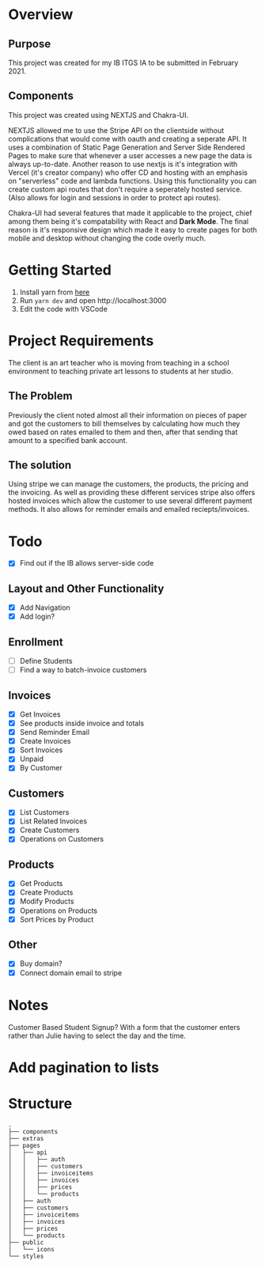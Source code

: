 # Overview

## Purpose

This project was created for my IB ITGS IA to be submitted in February 2021.

## Components

This project was created using NEXTJS and Chakra-UI.

NEXTJS allowed me to use the Stripe API on the clientside without complications that would come with oauth and creating a seperate API. It uses a combination of Static Page Generation and Server Side Rendered Pages to make sure that whenever a user accesses a new page the data is always up-to-date.
Another reason to use nextjs is it's integration with Vercel (it's creator company) who offer CD and hosting with an emphasis on "serverless" code and lambda functions. Using this functionality you can create custom api routes that don't require a seperately hosted service. (Also allows for login and sessions in order to protect api routes).

Chakra-UI had several features that made it applicable to the project, chief among them being it's compatability with React and **Dark Mode**. The final reason is it's responsive design which made it easy to create pages for both mobile and desktop without changing the code overly much.

# Getting Started

1. Install yarn from [here](https://classic.yarnpkg.com/en/docs/install)
2. Run `yarn dev` and open http://localhost:3000
3. Edit the code with VSCode

# Project Requirements

The client is an art teacher who is moving from teaching in a school environment to teaching private art lessons to students at her studio.

## The Problem

Previously the client noted almost all their information on pieces of paper and got the customers to bill themselves by calculating how much they owed based on rates emailed to them and then, after that sending that amount to a specified bank account.

## The solution

Using stripe we can manage the customers, the products, the pricing and the invoicing. As well as providing these different services stripe also offers hosted invoices which allow the customer to use several different payment methods. It also allows for reminder emails and emailed reciepts/invoices.

# Todo

- [x] Find out if the IB allows server-side code

## Layout and Other Functionality

- [x] Add Navigation
- [x] Add login?

## Enrollment

- [ ] Define Students
- [ ] Find a way to batch-invoice customers

## Invoices

- [x] Get Invoices
- [x] See products inside invoice and totals
- [x] Send Reminder Email
- [x] Create Invoices
- [x] Sort Invoices
- [x] Unpaid
- [x] By Customer

## Customers

- [x] List Customers
- [x] List Related Invoices
- [x] Create Customers
- [x] Operations on Customers

## Products

- [x] Get Products
- [x] Create Products
- [x] Modify Products
- [x] Operations on Products
- [x] Sort Prices by Product

## Other

- [x] Buy domain?
- [x] Connect domain email to stripe

# Notes

Customer Based Student Signup?
With a form that the customer enters rather than Julie having to select the day and the time.

# Add pagination to lists

# Structure

```
.
├── components
├── extras
├── pages
│   ├── api
│   │   ├── auth
│   │   ├── customers
│   │   ├── invoiceitems
│   │   ├── invoices
│   │   ├── prices
│   │   └── products
│   ├── auth
│   ├── customers
│   ├── invoiceitems
│   ├── invoices
│   ├── prices
│   └── products
├── public
│   └── icons
└── styles
```
